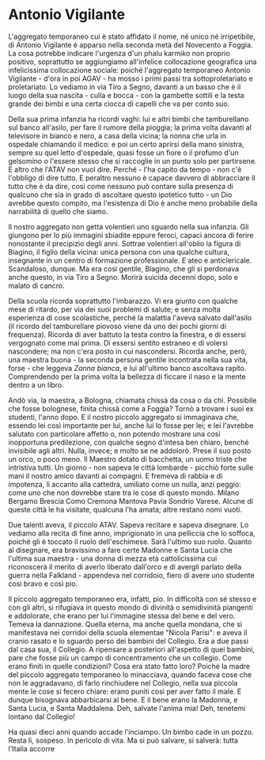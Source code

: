 # Antonio Vigilante

L'aggregato temporaneo cui è stato affidato il nome, né unico né irripetibile, di Antonio Vigilante è apparso nella seconda metà del Novecento a Foggia. La cosa potrebbe indicare l'urgenza d'un phalu karmiko non proprio positivo, soprattutto se aggiungiamo all'infelice collocazione geografica una infelicissima collocazione sociale: poiché l'aggregato temporaneo Antonio Vigilante - d'ora in poi AGAV - ha mosso i primi passi tra sottoproletariato e proletariato. Lo vediamo in via Tiro a Segno, davanti a un basso che è il luogo della sua nascita - culla e bocca - con la gambette sottili e la testa grande dei bimbi e una certa ciocca di capelli che va per conto suo.

Della sua prima infanzia ha ricordi vaghi: lui e altri bimbi che tamburellano sul banco all'asilo, per fare il rumore della pioggia; la prima volta davanti al televisore in bianco e nero, a casa della vicina; la nonna che urla in ospedale chiamando il medico: e poi un certo aprirsi della mano sinistra, sempre su quel letto d'ospedale, quasi fosse un fiore o il profumo d'un gelsomino o l'essere stesso che si raccoglie in un punto solo per partirsene. E altro che l'ATAV non vuol dire. Perché - l'ha capito da tempo - non c'è l'obbligo di dire tutto. E peraltro nessuno è capace davvero di abbracciare il tutto che è da dire, così come nessuno può contare sulla presenza di qualcuno che sia in grado di ascoltare questo ipotetico tutto - un Dio avrebbe questo compito, ma l'esistenza di Dio è anche meno probabile della narrabilità di quello che siamo.

Il nostro aggregato non getta volentieri uno sguardo nella sua infanzia. Gli giungono per lo più immagini sbiadite eppure feroci, capaci ancora di ferire nonostante il precipizio degli anni. Sottrae volentieri all'oblio la figura di Biagino, il figlio della vicina: unica persona con una qualche cultura, insegnante in un centro di formazione professionale. E ateo e anticlericale. Scandaloso, dunque. Ma era così gentile, Biagino, che gli si perdonava anche questo, in via Tiro a Segno. Morirà suicida decenni dopo, solo e malato di cancro.

Della scuola ricorda soprattutto l'imbarazzo. Vi era giunto con qualche mese di ritardo, per via dei suoi problemi di salute; e senza molta esperienza di cose scolastiche, perché la malattia l'aveva salvato dall'asilo (il ricordo del tamburellare piovoso viene da uno dei pochi giorni di frequenza). Ricorda di aver battuto la testa contro la finestra, e di essersi vergognato come mai prima. Di essersi sentito estraneo e di volersi nascondere; ma non c'era posto in cui nascondersi. Ricorda anche, però, una maestra buona - la seconda persona gentile incontrata nella sua vita, forse - che leggeva _Zanna bianca_, e lui all'ultimo banco ascoltava rapito. Comprendendo per la prima volta la bellezza di ficcare il naso e la mente dentro a un libro.

Andò via, la maestra, a Bologna, chiamata chissà da cosa o da chi. Possibile che fosse bolognese, finita chissà come a Foggia? Tornò a trovare i suoi ex studenti, l'anno dopo. E il nostro piccolo aggregato si immaginava che, essendo lei così importante per lui, anche lui lo fosse per lei; e lei l'avrebbe salutato con particolare affetto o, non potendo mostrare una così inopportuna predilezione, con qualche segno d'intesa ben chiaro, benché invisibile agli altri. Nulla, invece; e molto se ne addolorò. Prese il suo posto un orco, o poco meno. Il Maestro dotato di bacchetta, un uomo triste che intristiva tutti. Un giorno - non sapeva le città lombarde - picchiò forte sulle mani il nostro amico davanti ai compagni. E fremeva di rabbia e di impotenza, lì accanto alla cattedra, umiliato come un nulla, anzi peggio: come uno che non dovrebbe stare tra le cose di questo mondo. Milano Bergamo Brescia Como Cremona Mantova Pavia Sondrio Varese. Alcune di queste città le ha visitate, qualcuna l'ha amata; altre restano nomi vuoti. 

Due talenti aveva, il piccolo ATAV. Sapeva recitare e sapeva disegnare. Lo vediamo alla recita di fine anno, imprigionato in una pelliccia che lo soffoca, poiché gli è toccato il ruolo dell'eschimese. Sarà l'ultimo suo ruolo. Quanto al disegnare, era bravissimo a fare certe Madonne e Santa Lucia che l'ultima sua maestra - una donna di mezza età cattolicissima cui riconoscerà il merito di averlo liberato dall'orco e di avergli parlato della guerra nella Falkland - appendeva nel corridoio, fiero di avere uno studente così bravo e così pio.

Il piccolo aggregato temporaneo era, infatti, pio. In difficoltà con sé stesso e con gli altri, si rifugiava in questo mondo di divinità o semidivinità piangenti e addolorate, che erano per lui l'immagine stessa del bene e del vero. Temeva la dannazione. Quella eterna, ma anche quella mondana, che si manifestava nei corridoi della scuola elementae "Nicola Parisi": e aveva il cranio rasato e lo sguardo perso dei bambini del Collegio. Era a due passi dal casa sua, il Collegio. A ripensare a posteriori all'aspetto di quei bambini, pare che fosse più un campo di concentramento che un collegio. Come erano finiti in quelle condizioni? Cosa era stato fatto loro? Poiché la madre del piccolo aggregato temporaneo lo minacciava, quando faceva cose che non le aggradavano, di farlo rinchiudere nel Collegio, nella sua piccola mente le cose si fecero chiare: erano puniti così per aver fatto il male. E dunque bisognava abbarbicarsi al bene. E il bene erano la Madonna, e Santa Lucia, e Santa Maddalena. Deh, salvate l'anima mia! Deh, tenetemi lontano dal Collegio!

Ha quasi dieci anni quando accade l'inciampo. Un bimbo cade in un pozzo. Resta lì, sospeso. In pericolo di vita. Ma si può salvare, si salverà: tutta l'Italia accorre










